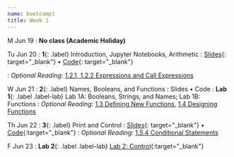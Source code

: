 ```yaml
---
name: bootcamp1
title: Week 1
---
```


M Jun 19
: **No class (Academic Holiday)**

Tu Jun 20
: **1**{: .label} Introduction, Jupyter Notebooks, Arithmetic
  : [Slides](https://docs.google.com/presentation/d/1XJhPVSYLAyDVlMp4mjnOGbTjK_rYWBBsjqc3_IBya7Q/edit?usp=sharing){: target="_blank"} &#8226;  [Code](https://datahub.berkeley.edu/hub/user-redirect/git-pull?repo=https%3A%2F%2Fgithub.com%2Fdata-6-berkeley%2Fsu23-rpd&urlpath=tree%2Fsu23-rpd%2Flecture%2Flec01%2Flec01-example-full.ipynb&branch=main){: target="_blank"}
<!--: **Lab 0**{: .label .label-lab} Office Hours [Lab 0: Jupyter Notebook and Arithmetic](https://datahub.berkeley.edu/hub/user-redirect/git-pull?repo=https%3A%2F%2Fgithub.com%2Fdata-6-berkeley%2Fsu23-rpd&urlpath=tree%2Fsu23-rpd%2Flab%2Flab00%2Flab00-arithmetic.ipynb&branch=main){: target="_blank"}-->
: *Optional Reading*: [1.2.1, 1.2.2 Expressions and Call Expressions](http://composingprograms.com/pages/12-elements-of-programming.html#names-and-the-environment)

W Jun 21
: **2**{: .label}  Names, Booleans, and Functions
  : Slides &#8226; Code
: **Lab 1**{: .label .label-lab} Lab 1A: Booleans, Strings, and Names; Lab 1B: Functions
: *Optional Reading*: [1.3 Defining New Functions](http://composingprograms.com/pages/13-defining-new-functions.html), [1.4 Designing Functions](http://composingprograms.com/pages/14-designing-functions.html)

Th Jun 22
: **3**{: .label} Print and Control
  : [Slides](https://docs.google.com/presentation/d/1VVsWCyFdxQ-MJNrEiX0l0YJz0pgK3ixBv8UnqeHnA1k/edit?usp=sharing){: target="_blank"} &#8226; [Code](https://datahub.berkeley.edu/hub/user-redirect/git-pull?repo=https%3A%2F%2Fgithub.com%2Fdata-6-berkeley%2Fsu23-rpd&urlpath=tree%2Fsu23-rpd%2Flecture%2Flec03%2Flec03.ipynb&branch=main){:target="_blank"}
: *Optional Reading*: [1.5.4 Conditional Statements](http://composingprograms.com/pages/14-designing-functions.html)

F Jun 23
: **Lab 2**{: .label .label-lab} [Lab 2: Control](https://datahub.berkeley.edu/hub/user-redirect/git-pull?repo=https%3A%2F%2Fgithub.com%2Fdata-6-berkeley%2Fsu23-rpd&urlpath=tree%2Fsu23-rpd%2Flab%2Flab02%2Flab02-control.ipynb&branch=main){:target="_blank"}
